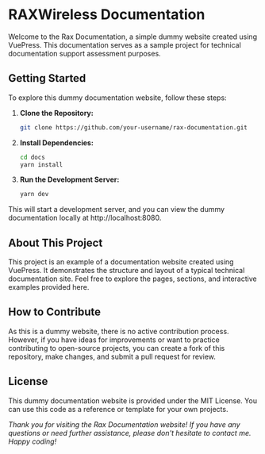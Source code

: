 # RAXWireless Documentation

Welcome to the Rax Documentation, a simple dummy website created using VuePress. This documentation serves as a sample project for technical documentation support assessment purposes.

## Getting Started

To explore this dummy documentation website, follow these steps:

1. **Clone the Repository:**
   ```bash
   git clone https://github.com/your-username/rax-documentation.git

2. **Install Dependencies:**
   ```bash
   cd docs
   yarn install

3. **Run the Development Server:**
   ```bash
   yarn dev

This will start a development server, and you can view the dummy documentation locally at http://localhost:8080.

## About This Project

This project is an example of a documentation website created using VuePress. It demonstrates the structure and layout of a typical technical documentation site. Feel free to explore the pages, sections, and interactive examples provided here.

## How to Contribute

As this is a dummy website, there is no active contribution process. However, if you have ideas for improvements or want to practice contributing to open-source projects, you can create a fork of this repository, make changes, and submit a pull request for review.

## License

This dummy documentation website is provided under the MIT License. You can use this code as a reference or template for your own projects.


*Thank you for visiting the Rax Documentation website! If you have any questions or need further assistance, please don't hesitate to contact me. Happy coding!*
